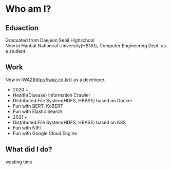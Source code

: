 # Who am I?  
  
## Eduaction  
Graduated from Daejeon Seoil Highschool  
Now in Hanbat Nationcal University(HBNU), Computer Engineering Dept. as a student.  
  
## Work  
Now in IWAZ(http://iwaz.co.kr/) as a developer.  
 - 2020 ~  
 - Health(Disease) Information Crawler
 - Distributed File System(HDFS, HBASE) based on Docker
 - Fun with BERT, KoBERT
 - Fun with Elastic Search
 - 2021 ~  
 - Distributed File System(HDFS, HBASE) based on K8S
 - Fun with NIFI
 - Fun with Google Cloud Engine
  
## What did I do?  
wasting time  
  

